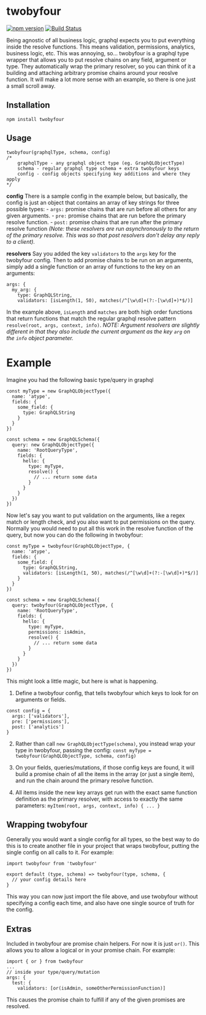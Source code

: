 # twobyfour

[![npm version](https://badge.fury.io/js/twobyfour.svg)](https://badge.fury.io/js/twobyfour)
[![Build Status](https://travis-ci.org/OpenClubDev/twobyfour.svg?branch=master)](https://travis-ci.org/OpenClubDev/twobyfour?branch=master)

Being agnostic of all business logic, graphql expects you to put everything inside the resolve functions. This means validation, permissions, analytics, business logic, etc. This was annoying, so... twobyfour is a graphql type wrapper that allows you to put resolve chains on any field, argument or type. They automatically wrap the primary resolver, so you can think of it a building and attaching arbitrary promise chains around your reoslve function. It will make a lot more sense with an example, so there is one just a small scroll away.

## Installation

```npm install twobyfour```

## Usage
```
twobyfour(graphqlType, schema, config)
/*
    graphqlType - any graphql object type (eg. GraphQLObjectType)
    schema - regular graphql type schema + extra twobyfour keys
    config - config objects specifying key additions and where they apply
*/
```
**config**
There is a sample config in the example below, but basically, the config is just an object that contains an array of key strings for three possible types:
    - `args:` promise chains that are run before all others for any given arguments.
    - `pre:` promise chains that are run before the primary resolve function.
    - `post:` promise chains that are run after the primary resolve function *(Note: these resolvers are run asynchronously to the return of the primary resolve. This was so that post resolvers don't delay any reply to a client).*

**resolvers**
Say you added the key `validators` to the `args` key for the twobyfour config. Then to add promise chains to be run on an arguments, simply add a single function or an array of functions to the key on an arguments:
```
args: {
  my_arg: {
    type: GraphQLString,
    validators: [isLength(1, 50), matches(/^[\w\d]+(?:-[\w\d]+)*$/)]
```
In the example above, `isLength` and `matches` are both high order functions that return functions that match the regular graphql resolve pattern `resolve(root, args, context, info)`.
*NOTE: Argument resolvers are slightly different in that they also include the current argument as the key `arg` on the `info` object parameter.*

# Example

Imagine you had the following basic type/query in graphql

```
const myType = new GraphQLObjectType({
  name: 'atype',
  fields: {
    some_field: {
      type: GraphQLString
    }
  }
})

const schema = new GraphQLSchema({
  query: new GraphQLObjectType({
    name: 'RootQueryType',
    fields: {
      hello: {
        type: myType,
        resolve() {
          // ... return some data
        }
      }
    }
  })
})
```
Now let's say you want to put validation on the arguments, like a regex match or length check, and you also want to put permissions on the query. Normally you would need to put all this work in the resolve function of the query, but now you can do the following in twobyfour:

```
const myType = twobyfour(GraphQLObjectType, {
  name: 'atype',
  fields: {
    some_field: {
      type: GraphQLString,
      validators: [isLength(1, 50), matches(/^[\w\d]+(?:-[\w\d]+)*$/)]
    }
  }
})

const schema = new GraphQLSchema({
  query: twobyfour(GraphQLObjectType, {
    name: 'RootQueryType',
    fields: {
      hello: {
        type: myType,
        permissions: isAdmin,
        resolve() {
          // ... return some data
        }
      }
    }
  })
})
```

This might look a little magic, but here is what is happening.
1. Define a twobyfour config, that tells twobyfour which keys to look for on arguments or fields.
```
const config = {
  args: ['validators'],
  pre: ['permissions'],
  post: ['analytics']
}
```
2. Rather than call `new GraphQLObjectType(schema)`, you instead wrap your type in twobyfour, passing the config:
```const myType = twobyfour(GraphQLObjectType, schema, config)```
3. On your fields, queries/mutations, if those config keys are found, it will build a promise chain of all the items in the array (or just a single item), and run the chain around the primary resolve function.

4. All items inside the new key arrays get run with the exact same function definition as the primary resolver, with access to exactly the same parameters:
```myItem(root, args, context, info) { ... }```

## Wrapping twobyfour

Generally you would want a single config for all types, so the best way to do this is to create another file in your project that wraps twobyfour, putting the single config on all calls to it. For example:

```
import twobyfour from 'twobyfour'

export default (type, schema) => twobyfour(type, schema, {
  // your config details here
}
```
This way you can now just import the file above, and use twobyfour without specifying a config each time, and also have one single source of truth for the config.

## Extras

Included in twobyfour are promise chain helpers. For now it is just `or()`. This allows you to allow a logical or in your promise chain. For example:

```
import { or } from twobyfour
...
// inside your type/query/mutation
args: {
  test: {
    validators: [or(isAdmin, someOtherPermissionFunction)]
```
This causes the promise chain to fulfill if any of the given promises are resolved.
